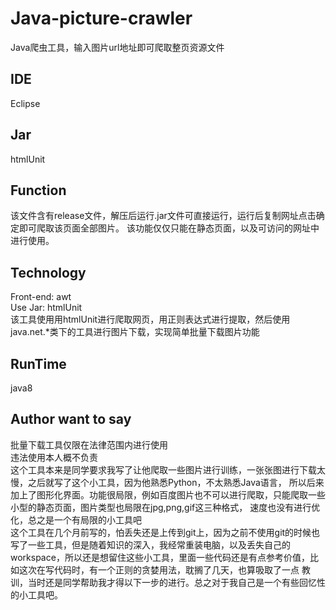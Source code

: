 # Java-picture-crawler
Java爬虫工具，输入图片url地址即可爬取整页资源文件
## IDE
Eclipse
## Jar
htmlUnit
## Function
该文件含有release文件，解压后运行.jar文件可直接运行，运行后复制网址点击确定即可爬取该页面全部图片。
该功能仅仅只能在静态页面，以及可访问的网址中进行使用。
## Technology
Front-end: awt<br/>
Use Jar: htmlUnit<br/>
该工具使用用htmlUnit进行爬取网页，用正则表达式进行提取，然后使用java.net.*类下的工具进行图片下载，实现简单批量下载图片功能
## RunTime
java8
## Author want to say
批量下载工具仅限在法律范围内进行使用<br/>
违法使用本人概不负责<br/>
这个工具本来是同学要求我写了让他爬取一些图片进行训练，一张张图进行下载太慢，之后就写了这个小工具，因为他熟悉Python，不太熟悉Java语言，
所以后来加上了图形化界面。功能很局限，例如百度图片也不可以进行爬取，只能爬取一些小型的静态页面，图片类型也局限在jpg,png,gif这三种格式，
速度也没有进行优化，总之是一个有局限的小工具吧<br>
这个工具在几个月前写的，怕丢失还是上传到git上，因为之前不使用git的时候也写了一些工具，但是随着知识的深入，我经常重装电脑，以及丢失自己的
workspace，所以还是想留住这些小工具，里面一些代码还是有点参考价值，比如这次在写代码时，有一个正则的贪婪用法，耽搁了几天，也算吸取了一点
教训，当时还是同学帮助我才得以下一步的进行。总之对于我自己是一个有些回忆性的小工具吧。
